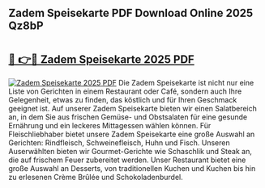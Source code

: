 ## Zadem Speisekarte PDF Download Online 2025 Qz8bP

# <h2><a href="http://gc5zwl.nevu.top/?p=Zadem+Speisekarte">🔗 👉🔴 Zadem Speisekarte 2025 PDF</a></h2>

[![Zadem Speisekarte 2025 PDF](https://i.imgur.com/dBaPXMq.png)](http://gc5zwl.nevu.top/?p=Zadem+Speisekarte)
Die Zadem Speisekarte ist nicht nur eine Liste von Gerichten in einem Restaurant oder Café, sondern auch Ihre Gelegenheit, etwas zu finden, das köstlich und für Ihren Geschmack geeignet ist. Auf unserer Zadem Speisekarte bieten wir einen Salatbereich an, in dem Sie aus frischen Gemüse- und Obstsalaten für eine gesunde Ernährung und ein leckeres Mittagessen wählen können. Für Fleischliebhaber bietet unsere Zadem Speisekarte eine große Auswahl an Gerichten: Rindfleisch, Schweinefleisch, Huhn und Fisch. Unseren Auserwählten bieten wir Gourmet-Gerichte wie Schaschlik und Steak an, die auf frischem Feuer zubereitet werden. Unser Restaurant bietet eine große Auswahl an Desserts, von traditionellen Kuchen und Kuchen bis hin zu erlesenen Crème Brûlée und Schokoladenburdel.
